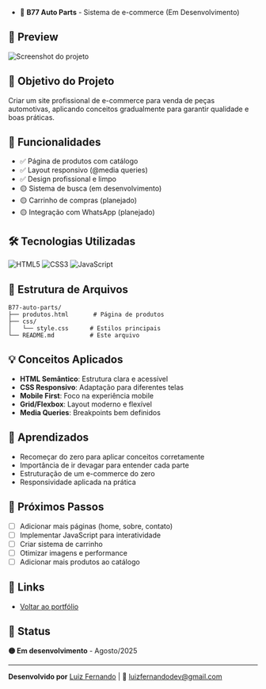 - 🚗 **B77 Auto Parts** - Sistema de e-commerce (Em Desenvolvimento)

## 📸 Preview

![Screenshot do projeto](https://github.com/Luiz-9858/Portf-lio-simples-com-formul-rio/blob/main/projetos/B77-auto-parts/screenshot.png?raw=true)


## 🎯 Objetivo do Projeto

Criar um site profissional de e-commerce para venda de peças automotivas, aplicando conceitos gradualmente para garantir qualidade e boas práticas.

## 🚀 Funcionalidades

- ✅ Página de produtos com catálogo
- ✅ Layout responsivo (@media queries)
- ✅ Design profissional e limpo
- 🟡 Sistema de busca (em desenvolvimento)
- 🟡 Carrinho de compras (planejado)
- 🟡 Integração com WhatsApp (planejado)

## 🛠️ Tecnologias Utilizadas

![HTML5](https://img.shields.io/badge/HTML5-E34F26?style=flat&logo=html5&logoColor=white)
![CSS3](https://img.shields.io/badge/CSS3-1572B6?style=flat&logo=css3&logoColor=white)
![JavaScript](https://img.shields.io/badge/JavaScript-F7DF1E?style=flat&logo=javascript&logoColor=black)

## 📂 Estrutura de Arquivos
```
B77-auto-parts/
├── produtos.html       # Página de produtos
├── css/
│   └── style.css      # Estilos principais
└── README.md          # Este arquivo
```
## 💡 Conceitos Aplicados

- **HTML Semântico**: Estrutura clara e acessível
- **CSS Responsivo**: Adaptação para diferentes telas
- **Mobile First**: Foco na experiência mobile
- **Grid/Flexbox**: Layout moderno e flexível
- **Media Queries**: Breakpoints bem definidos

## 📝 Aprendizados

- Recomeçar do zero para aplicar conceitos corretamente
- Importância de ir devagar para entender cada parte
- Estruturação de um e-commerce do zero
- Responsividade aplicada na prática

## 🎯 Próximos Passos

- [ ] Adicionar mais páginas (home, sobre, contato)
- [ ] Implementar JavaScript para interatividade
- [ ] Criar sistema de carrinho
- [ ] Otimizar imagens e performance
- [ ] Adicionar mais produtos ao catálogo

## 🔗 Links

- [Voltar ao portfólio](../../)

## 📅 Status

**🟡 Em desenvolvimento** - Agosto/2025

---

**Desenvolvido por** [Luiz Fernando](https://github.com/Luiz-9858) | 📧 luizfernandodev@gmail.com
